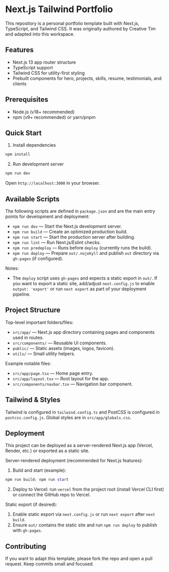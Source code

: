 
# Next.js Tailwind Portfolio

This repository is a personal portfolio template built with Next.js, TypeScript, and Tailwind CSS. It was originally authored by Creative Tim and adapted into this workspace.

## Features

- Next.js 13 app router structure
- TypeScript support
- Tailwind CSS for utility-first styling
- Prebuilt components for hero, projects, skills, resume, testimonials, and clients

## Prerequisites

- Node.js (v18+ recommended)
- npm (v9+ recommended) or yarn/pnpm

## Quick Start

1. Install dependencies

```powershell
npm install
```

2. Run development server

```powershell
npm run dev
```

Open `http://localhost:3000` in your browser.

## Available Scripts

The following scripts are defined in `package.json` and are the main entry points for development and deployment:

- `npm run dev` — Start the Next.js development server.
- `npm run build` — Create an optimized production build.
- `npm run start` — Start the production server after building.
- `npm run lint` — Run Next.js/Eslint checks.
- `npm run predeploy` — Runs before `deploy` (currently runs the build).
- `npm run deploy` — Prepare `out/.nojekyll` and publish `out` directory via `gh-pages` (if configured).

Notes:
- The `deploy` script uses `gh-pages` and expects a static export in `out/`. If you want to export a static site, add/adjust `next.config.js` to enable `output: 'export'` or run `next export` as part of your deployment pipeline.

## Project Structure

Top-level important folders/files:

- `src/app/` — Next.js app directory containing pages and components used in routes.
- `src/components/` — Reusable UI components.
- `public/` — Static assets (images, logos, favicon).
- `utils/` — Small utility helpers.

Example notable files:

- `src/app/page.tsx` — Home page entry.
- `src/app/layout.tsx` — Root layout for the app.
- `src/components/navbar.tsx` — Navigation bar component.

## Tailwind & Styles

Tailwind is configured in `tailwind.config.ts` and PostCSS is configured in `postcss.config.js`. Global styles are in `src/app/globals.css`.

## Deployment

This project can be deployed as a server-rendered Next.js app (Vercel, Render, etc.) or exported as a static site.

Server-rendered deployment (recommended for Next.js features):

1. Build and start (example):

```powershell
npm run build; npm run start
```

2. Deploy to Vercel: run `vercel` from the project root (install Vercel CLI first) or connect the GitHub repo to Vercel.

Static export (if desired):

1. Enable static export via `next.config.js` or run `next export` after `next build`.
2. Ensure `out/` contains the static site and run `npm run deploy` to publish with `gh-pages`.

## Contributing

If you want to adapt this template, please fork the repo and open a pull request. Keep commits small and focused.


